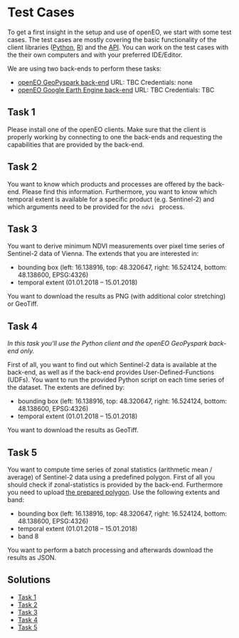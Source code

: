 # Test Cases
To get a first insight in the setup and use of openEO, we start with some test cases. The test cases are mostly covering the basic functionality of the client libraries ([Python](https://github.com/Open-EO/openeo-python-client), [R](https://github.com/Open-EO/openeo-r-client)) and the [API](https://github.com/Open-EO/openeo-api). You can work on the test cases with the their own computers and with your preferred IDE/Editor.

We are using two back-ends to perform these tasks:

* [openEO GeoPyspark back-end](https://github.com/Open-EO/openeo-geopyspark-driver)
  URL: TBC
  Credentials: none
* [openEO Google Earth Engine back-end](https://github.com/Open-EO/openeo-earthengine-driver)
  URL: TBC
  Credentials: TBC

## Task 1

Please install one of the openEO clients. Make sure that the client is properly working by connecting to one the back-ends and requesting the capabilities that are provided by the back-end.

## Task 2

You want to know which products and processes are offered by the back-end. Please find this information. Furthermore, you want to know which temporal extent is available for a specific product (e.g. Sentinel-2) and which arguments need to be provided for the `ndvi ` process.

## Task 3

You want to derive minimum NDVI measurements over pixel time series of Sentinel-2 data of Vienna. The extends that you are interested in:

* bounding box (left: 16.138916, top: 48.320647, right: 16.524124, bottom: 48.138600, EPSG:4326)
* temporal extent (01.01.2018 – 15.01.2018)

You want to download the results as PNG (with additional color stretching) or GeoTiff.

## Task 4

*In this task you'll use the Python client and the openEO GeoPyspark back-end only.*

First of all, you want to find out which Sentinel-2 data is available at the back-end, as well as if the back-end provides User-Defined-Functions (UDFs). You want to run the provided Python script on each time series of the dataset. The extents are defined by: 

* bounding box (left: 16.138916, top: 48.320647, right: 16.524124, bottom: 48.138600, EPSG:4326)
* temporal extent (01.01.2018 – 15.01.2018)

You want to download the results as GeoTiff.

## Task 5

You want to compute time series of zonal statistics (arithmetic mean / average) of Sentinel-2 data using a predefined polygon. First of all you should check if zonal-statistics is provided by the back-end. Furthermore you need to upload [the prepared polygon](test-case-5/polygon.json). Use the following extents and band: 

* bounding box (left: 16.138916, top: 48.320647, right: 16.524124, bottom: 48.138600, EPSG:4326)
* temporal extent (01.01.2018 – 15.01.2018)
* band 8

You want to perform a batch processing and afterwards download the results as JSON.

## Solutions

* [Task 1](task-1/solution.md)
* [Task 2](task-2/solution.md)
* [Task 3](task-3/solution.md)
* [Task 4](task-4/solution.md)
* [Task 5](task-5/solution.md)